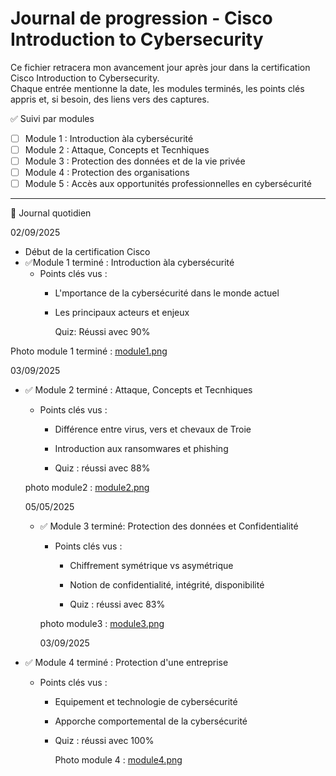 # Journal de progression - Cisco Introduction to Cybersecurity

Ce fichier retracera mon avancement jour après jour dans la certification Cisco Introduction to Cybersecurity.  
Chaque entrée mentionne la date, les modules terminés, les points clés appris et, si besoin, des liens vers des captures.



✅ Suivi par modules

- [ ] Module 1 : Introduction àla cybersécurité
- [ ] Module 2 : Attaque, Concepts et Tecnhiques
- [ ] Module 3 : Protection des données et de la vie privée
- [ ] Module 4 : Protection des organisations
- [ ] Module 5 : Accès aux opportunités professionnelles en cybersécurité

---

📅 Journal quotidien

02/09/2025
- Début de la certification Cisco
- ✅Module 1 terminé : Introduction àla cybersécurité
  - Points clés vus :
    - L'mportance de la cybersécurité dans le monde actuel
    - Les principaux acteurs et enjeux
   
      Quiz: Réussi avec 90%

Photo module 1 terminé : [module1.png](https://github.com/Dureltanga/cisco-cybersecurity-intro/commit/ff5fee20ef36da69c9cba96396275546552d8038)

  03/09/2025
- ✅ Module 2 terminé : Attaque, Concepts et Tecnhiques
  - Points clés vus :
      - Différence entre virus, vers et chevaux de Troie
      - Introduction aux ransomwares et phishing
        
      - Quiz : réussi avec 88%

   photo module2 : [module2.png](https://github.com/Dureltanga/cisco-cybersecurity-intro/commit/dc90df4d419e1d1ec830f1c32b14b6f40b9b73a1)

  05/05/2025
  - ✅ Module 3 terminé: Protection des données et Confidentialité
    - Points clés vus :
      - Chiffrement symétrique vs asymétrique
      - Notion de confidentialité, intégrité, disponibilité
        
      - Quiz : réussi avec 83%
   
     photo module3 : [module3.png](https://github.com/Dureltanga/cisco-cybersecurity-intro/commit/417a9ee5335ef2f8f01f44423694474cedd1d6e2)

    03/09/2025
- ✅ Module 4 terminé : Protection d'une entreprise
  - Points clés vus :
      - Equipement et technologie de cybersécurité
      - Apporche comportemental de la cybersécurité
         
      - Quiz : réussi avec 100%
   
        Photo module 4 : [module4.png](https://github.com/Dureltanga/cisco-cybersecurity-intro/commit/0e6df2eb54dd1ed6ebd68c4aad37a824a0ed9d3f#diff-8318b2bda3a7257cb9265f87d297c35c86d7618244d7f391e9acd7cf7b84601d)

